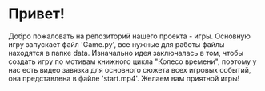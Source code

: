 # Привет!
Добро пожаловать на репозиторий нашего проекта - игры.
Основную игру запускает файл 'Game.py', все нужные для работы файлы находятся в папке data.
Изначально идея заключалась в том, чтобы создать игру по мотивам книжного цикла "Колесо времени",
поэтому у нас есть видео завязка для основного сюжета всех игровых событий, она представлена в файле 'start.mp4'.
 Желаем вам приятной игры!
